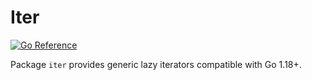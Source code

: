 # Iter

[![Go Reference](https://pkg.go.dev/badge/github.com/FedericoSchonborn/iter.svg)](https://pkg.go.dev/github.com/FedericoSchonborn/iter)

Package `iter` provides generic lazy iterators compatible with Go 1.18+.

